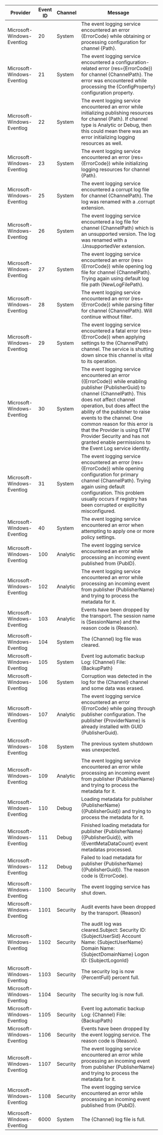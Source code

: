 Provider                    |  Event ID  |  Channel   |  Message
----------------------------|------------|------------|---------------------------------------------------------------------------------------------------------------------------------------------------------------------------------------------------------------------------------------------------------------------------------------------------------------------------------------------------------------------------------------------------------------------
Microsoft-Windows-Eventlog  |  20        |  System    |  The event logging service encountered an error {ErrorCode} while obtaining or processing configuration for channel {Path}.
Microsoft-Windows-Eventlog  |  21        |  System    |  The event logging service encountered a configuration-related error (res={ErrorCode}) for channel {ChannelPath}. The error was encountered while processing the {ConfigProperty} configuration property.
Microsoft-Windows-Eventlog  |  22        |  System    |  The event logging service encountered an error while initializing publishing resources for channel {Path}. If channel type is Analytic or Debug, then this could mean there was an error initializing logging resources as well.
Microsoft-Windows-Eventlog  |  23        |  System    |  The event logging service encountered an error (res={ErrorCode}) while initializing logging resources for channel {Path}.
Microsoft-Windows-Eventlog  |  25        |  System    |  The event logging service encountered a corrupt log file for channel {ChannelPath}. The log was renamed with a .corrupt extension.
Microsoft-Windows-Eventlog  |  26        |  System    |  The event logging service encountered a log file for channel {ChannelPath} which is an unsupported version. The log was renamed with a .UnsupportedVer extension.
Microsoft-Windows-Eventlog  |  27        |  System    |  The event logging service encountered an error (res={ErrorCode}) while opening log file for channel {ChannelPath}. Trying again using default log file path {NewLogFilePath}.
Microsoft-Windows-Eventlog  |  28        |  System    |  The event logging service encountered an error (res={ErrorCode}) while parsing filter for channel {ChannelPath}. Will continue without filter.
Microsoft-Windows-Eventlog  |  29        |  System    |  The event logging service encountered a fatal error (res={ErrorCode}) when applying settings to the {ChannelPath} channel. The service is shutting down since this channel is vital to its operation.
Microsoft-Windows-Eventlog  |  30        |  System    |  The event logging service encountered an error ({ErrorCode}) while enabling publisher {PublisherGuid} to channel {ChannelPath}. This does not affect channel operation, but does affect the ability of the publisher to raise events to the channel. One common reason for this error is that the Provider is using ETW Provider Security and has not granted enable permissions to the Event Log service identity.
Microsoft-Windows-Eventlog  |  31        |  System    |  The event logging service encountered an error (res={ErrorCode}) while opening configuration for primary channel {ChannelPath}. Trying again using default configuration. This problem usually occurs if registry has been corrupted or explicitly misconfigured.
Microsoft-Windows-Eventlog  |  40        |  System    |  The event logging service encountered an error when attempting to apply one or more policy settings.
Microsoft-Windows-Eventlog  |  100       |  Analytic  |  The event logging service encountered an error while processing an incoming event published from {PubID}.
Microsoft-Windows-Eventlog  |  102       |  Analytic  |  The event logging service encountered an error while processing an incoming event from publisher {PublisherName} and trying to process the metadata for it.
Microsoft-Windows-Eventlog  |  103       |  Analytic  |  Events have been dropped by the transport.  The session name is {SessionName} and the reason code is {Reason}.
Microsoft-Windows-Eventlog  |  104       |  System    |  The {Channel} log file was cleared.
Microsoft-Windows-Eventlog  |  105       |  System    |  Event log automatic backup	Log:	{Channel}	File:	{BackupPath}
Microsoft-Windows-Eventlog  |  106       |  System    |  Corruption was detected in the log for the {Channel} channel and some data was erased.
Microsoft-Windows-Eventlog  |  107       |  Analytic  |  The event logging service encountered an error {ErrorCode} while going through publisher configuration. The publisher {ProviderName} is already installed with GUID {PublisherGuid}.
Microsoft-Windows-Eventlog  |  108       |  System    |  The previous system shutdown was unexpected.
Microsoft-Windows-Eventlog  |  109       |  Analytic  |  The event logging service encountered an error while processing an incoming event from publisher {PublisherName} and trying to process the metadata for it.
Microsoft-Windows-Eventlog  |  110       |  Debug     |  Loading metadata for publisher {PublisherName} ({PublisherGuid}) and trying to process the metadata for it.
Microsoft-Windows-Eventlog  |  111       |  Debug     |  Finished loading metadata for publisher {PublisherName} ({PublisherGuid}), with {EventMetaDataCount} event metadatas processed.
Microsoft-Windows-Eventlog  |  112       |  Debug     |  Failed to load metadata for publisher {PublisherName} ({PublisherGuid}). The reason code is {ErrorCode}.
Microsoft-Windows-Eventlog  |  1100      |  Security  |  The event logging service has shut down.
Microsoft-Windows-Eventlog  |  1101      |  Security  |  Audit events have been dropped by the transport.  {Reason}
Microsoft-Windows-Eventlog  |  1102      |  Security  |  The audit log was cleared.Subject:	Security ID:	{SubjectUserSid}	Account Name:	{SubjectUserName}	Domain Name:	{SubjectDomainName}	Logon ID:	{SubjectLogonId}
Microsoft-Windows-Eventlog  |  1103      |  Security  |  The security log is now {PercentFull} percent full.
Microsoft-Windows-Eventlog  |  1104      |  Security  |  The security log is now full.
Microsoft-Windows-Eventlog  |  1105      |  Security  |  Event log automatic backup	Log:	{Channel}	File:	{BackupPath}
Microsoft-Windows-Eventlog  |  1106      |  Security  |  Events have been dropped by the event logging service. The reason code is {Reason}.
Microsoft-Windows-Eventlog  |  1107      |  Security  |  The event logging service encountered an error while processing an incoming event from publisher {PublisherName} and trying to process the metadata for it.
Microsoft-Windows-Eventlog  |  1108      |  Security  |  The event logging service encountered an error while processing an incoming event published from {PubID}.
Microsoft-Windows-Eventlog  |  6000      |  System    |  The {Channel} log file is full.